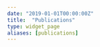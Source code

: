 ```yaml
---
date: "2019-01-01T00:00:00Z"
title:  "Publications"
type: widget_page
aliases: [publications]
---
```

